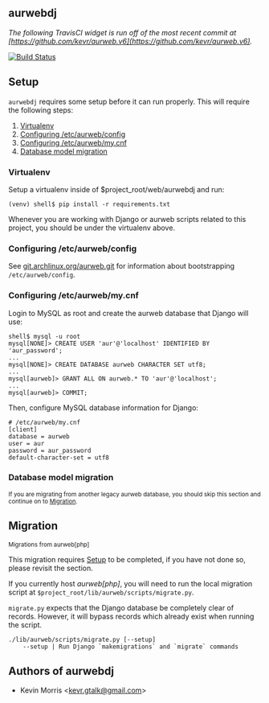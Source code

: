 <span id="top">aurwebdj</span>
------------------------------

_The following TravisCI widget is run off of the most recent commit at [https://github.com/kevr/aurweb.v6](https://github.com/kevr/aurweb.v6)._

[![Build Status](https://travis-ci.com/kevr/aurweb.v6.svg?branch=master)](https://travis-ci.com/kevr/aurweb.v6)

<span id="setup">Setup</span>
-----------------------------

`aurwebdj` requires some setup before it can run properly. This will
require the following steps:

1. [Virtualenv](#virtualenv)
2. [Configuring /etc/aurweb/config](#config_config)
3. [Configuring /etc/aurweb/my.cnf](#my_config)
4. [Database model migration](#model_migrate)

### <span id="#virtualenv">Virtualenv</span>

Setup a virtualenv inside of $project_root/web/aurwebdj and run:

	(venv) shell$ pip install -r requirements.txt

Whenever you are working with Django or aurweb scripts related
to this project, you should be under the virtualenv above.

### <span id="config_config">Configuring /etc/aurweb/config</span>

See [git.archlinux.org/aurweb.git](https://git.archlinux.org/aurweb.git/)
for information about bootstrapping `/etc/aurweb/config`.

### <span id="my_config">Configuring /etc/aurweb/my.cnf</span>

Login to MySQL as root and create the aurweb database that
Django will use:

	shell$ mysql -u root
	mysql[NONE]> CREATE USER 'aur'@'localhost' IDENTIFIED BY 'aur_password';
	...
	mysql[NONE]> CREATE DATABASE aurweb CHARACTER SET utf8;
	...
	mysql[aurweb]> GRANT ALL ON aurweb.* TO 'aur'@'localhost'; 
	...
	mysql[aurweb]> COMMIT;

Then, configure MySQL database information for Django:

	# /etc/aurweb/my.cnf
	[client]
	database = aurweb
	user = aur
	password = aur_password
	default-character-set = utf8

### <span id="model_migrate">Database model migration</span>

<small>If you are migrating from another legacy aurweb database, you should
skip this section and continue on to [Migration](#migrate).</small>

<span id="migrate">Migration</span>
-----------------------------------

<small>Migrations from aurweb[php]</small>

This migration requires [Setup](#setup) to be completed, if you have
not done so, please revisit the section.

If you currently host *aurweb[php]*, you will need to run the local
migration script at `$project_root/lib/aurweb/scripts/migrate.py`.

`migrate.py` expects that the Django database be completely clear
of records. However, it will bypass records which already exist
when running the script.

	./lib/aurweb/scripts/migrate.py [--setup]
		--setup | Run Django `makemigrations` and `migrate` commands


Authors of aurwebdj
-------------------

* Kevin Morris &lt;kevr.gtalk@gmail.com&gt;

